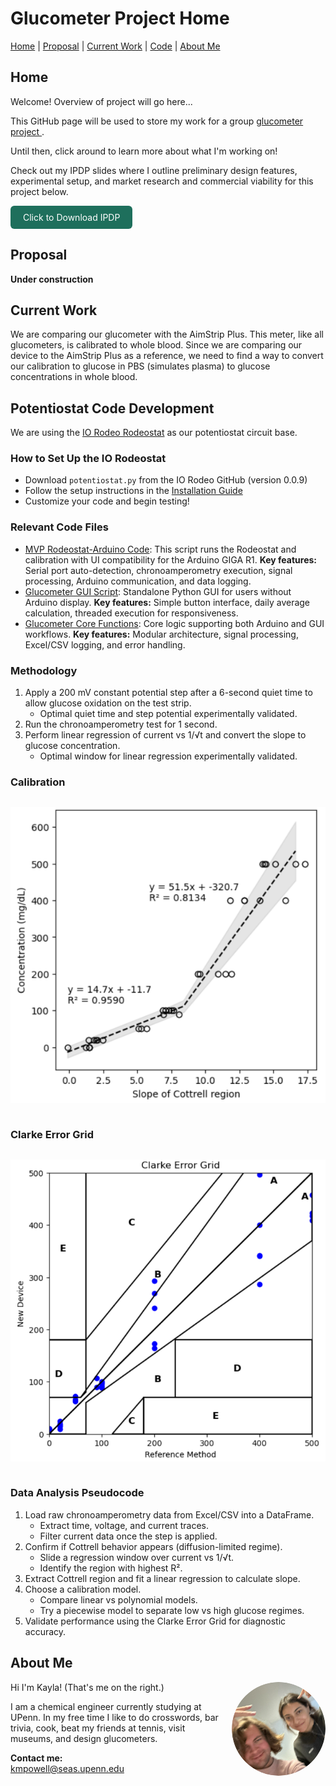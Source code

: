 <link rel="stylesheet" href="style.css">

# Glucometer Project Home
 
[Home](#home) | [Proposal](#proposal) | [Current Work](#work) | [Code](#code) | [About Me](#me)

<div id="home"></div>
<div id="proposal"></div>
<div id="work"></div>
<div id="code"></div>
<div id="me"></div>


<div class="tab-content" id="content-home">
  <h2>Home</h2>
  <p>Welcome! Overview of project will go here...</p>
  <p>This GitHub page will be used to store my work for a group <a href="https://bpaulina25.github.io/CBE3300B/">  glucometer project </a>.</p>
  <p>Until then, click around to learn more about what I'm working on!</p>
  <p>Check out my IPDP slides where I outline preliminary design features, experimental setup, and market research and commercial viability for this project below.</p>
  <p>
    <a href="Materials/IPDP_slides.pdf" download class="btn" style="display: inline-block; padding: 10px 20px; background-color: #1e6f5c; color: white; border-radius: 6px; text-decoration: none;">
      Click to Download IPDP
    </a>
  </p>
</div>

<div class="tab-content" id="content-proposal">
  <h2>Proposal</h2>
  <p><b>Under construction</b></p>
</div>

<div class="tab-content" id="content-work">
  <h2>Current Work</h2>
  <p>We are comparing our glucometer with the AimStrip Plus. This meter, like all glucometers, is calibrated to whole blood. Since we are
  comparing our device to the AimStrip Plus as a reference, we need to find a way to convert our calibration to glucose in PBS (simulates
   plasma) to glucose concentrations in whole blood.
  </p>
</div>

<div class="tab-content" id="content-code">
  <h2>Potentiostat Code Development</h2>

  <p>We are using the <a href="https://iorodeo.com/products/rodeostat" target="_blank">IO Rodeo Rodeostat</a> as our potentiostat circuit base.</p>

  <h3>How to Set Up the IO Rodeostat</h3>
  <ul>
    <li>Download <code>potentiostat.py</code> from the IO Rodeo GitHub (version 0.0.9)</li>
    <li>Follow the setup instructions in the <a href="https://iorodeo.github.io/iorodeo-potentiostat-docs-build/installation.html" target="_blank">Installation Guide</a></li>
    <li>Customize your code and begin testing!</li>
  </ul>

  <h3>Relevant Code Files</h3>
  <ul>
    <li>
      <a href="MVP Codes/milestone 4 code.py" target="_blank">MVP Rodeostat-Arduino Code</a>: This script runs the Rodeostat and calibration with UI compatibility
      for the Arduino GIGA R1. <b>Key features:</b> Serial port auto-detection, chronoamperometry execution,
      signal processing, Arduino communication, and data logging.
    </li>
    <li>
      <a href="MVP Codes/glucometer GUI.py" target="_blank">Glucometer GUI Script</a>: Standalone Python GUI for users without Arduino display.
      <b>Key features:</b> Simple button interface, daily average calculation, threaded execution for responsiveness.
    </li>
    <li>
      <a href="MVP Codes/glucometer.py" target="_blank">Glucometer Core Functions</a>: Core logic supporting both Arduino and GUI workflows.
      <b>Key features:</b> Modular architecture, signal processing, Excel/CSV logging, and error handling.
    </li>
  </ul>

  <h3>Methodology</h3>
  <ol>
    <li>
      Apply a 200 mV constant potential step after a 6-second quiet time to allow glucose oxidation on the test strip.
      <ul>
        <li>Optimal quiet time and step potential experimentally validated.</li>
      </ul>
    </li>
    <li>Run the chronoamperometry test for 1 second.</li>
    <li>
      Perform linear regression of current vs 1/√t and convert the slope to glucose concentration.
      <ul>
        <li>Optimal window for linear regression experimentally validated.</li>
      </ul>
    </li>
  </ol>

  <h3>Calibration</h3>
  <img src="Images/calibration.png" alt="Calibration Graph" style="max-width: 100%; margin: 1em 0;" />

  <h3>Clarke Error Grid</h3>
  <img src="Images/CEG_sort_of.png" alt="Clarke Error Grid" style="max-width: 100%; margin: 1em 0;" />

  <h3>Data Analysis Pseudocode</h3>
  <ol>
    <li>
      Load raw chronoamperometry data from Excel/CSV into a DataFrame.
      <ul>
        <li>Extract time, voltage, and current traces.</li>
        <li>Filter current data once the step is applied.</li>
      </ul>
    </li>
    <li>
      Confirm if Cottrell behavior appears (diffusion-limited regime).
      <ul>
        <li>Slide a regression window over current vs 1/√t.</li>
        <li>Identify the region with highest R².</li>
      </ul>
    </li>
    <li>
      Extract Cottrell region and fit a linear regression to calculate slope.
    </li>
    <li>
      Choose a calibration model.
      <ul>
        <li>Compare linear vs polynomial models.</li>
        <li>Try a piecewise model to separate low vs high glucose regimes.</li>
      </ul>
    </li>
    <li>
      Validate performance using the Clarke Error Grid for diagnostic accuracy.
    </li>
  </ol>
</div>

<div class="tab-content" id="content-me">
  <h2>About Me</h2>
  <img src="Images/round_profile.png" alt="Kayla profile photo" style="float: right; width: 150px; border-radius: 50%; margin: 0 0 1em 1em;">
  <p> Hi I'm Kayla! (That's me on the right.) </p>
  <p> I am a chemical engineer currently studying at UPenn. In my free time I like to do crosswords, bar trivia, cook, beat my friends at tennis, visit museums, and design glucometers. </p>
  <p>
    <strong>Contact me:</strong><br>
    <a href="mailto:kmpowell@seas.upenn.edu">kmpowell@seas.upenn.edu</a>
  </p>
</div>

